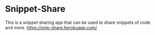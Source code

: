 # Snippet-Share
This is a snippet sharing app that can be used to share snippets of code and more. https://snip-share.herokuapp.com/
